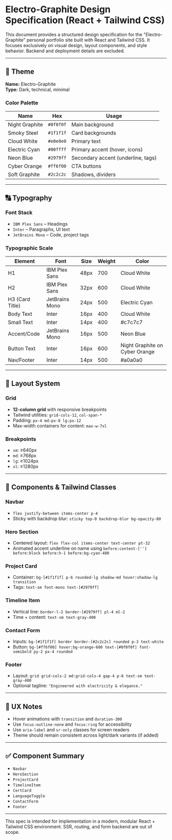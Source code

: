 
# Electro-Graphite Design Specification (React + Tailwind CSS)

This document provides a structured design specification for the "Electro-Graphite" personal portfolio site built with React and Tailwind CSS. It focuses exclusively on visual design, layout components, and style behavior. Backend and deployment details are excluded.

---

## 🎨 Theme

**Name:** Electro-Graphite  
**Type:** Dark, technical, minimal

### Color Palette

| Name              | Hex        | Usage                             |
|-------------------|------------|-----------------------------------|
| Night Graphite    | `#0f0f0f`  | Main background                   |
| Smoky Steel       | `#1f1f1f`  | Card backgrounds                  |
| Cloud White       | `#e0e0e0`  | Primary text                      |
| Electric Cyan     | `#00ffff`  | Primary accent (hover, icons)     |
| Neon Blue         | `#2979ff`  | Secondary accent (underline, tags)|
| Cyber Orange      | `#ff6f00`  | CTA buttons                       |
| Soft Graphite     | `#2c2c2c`  | Shadows, dividers                 |

---

## 🔠 Typography

### Font Stack
- `IBM Plex Sans` – Headings
- `Inter` – Paragraphs, UI text
- `JetBrains Mono` – Code, project tags

### Typographic Scale

| Element         | Font              | Size  | Weight | Color        |
|-----------------|-------------------|-------|--------|--------------|
| H1              | IBM Plex Sans     | 48px  | 700    | Cloud White  |
| H2              | IBM Plex Sans     | 32px  | 600    | Cloud White  |
| H3 (Card Title) | JetBrains Mono    | 24px  | 500    | Electric Cyan|
| Body Text       | Inter             | 16px  | 400    | Cloud White  |
| Small Text      | Inter             | 14px  | 400    | #c7c7c7      |
| Accent/Code     | JetBrains Mono    | 16px  | 500    | Neon Blue    |
| Button Text     | Inter             | 16px  | 600    | Night Graphite on Cyber Orange |
| Nav/Footer      | Inter             | 14px  | 500    | #a0a0a0      |

---

## 🧱 Layout System

### Grid
- **12-column grid** with responsive breakpoints
- Tailwind utilities: `grid-cols-12`, `col-span-*`
- Padding: `px-4 md:px-8 lg:px-12`
- Max-width containers for content: `max-w-7xl`

### Breakpoints
- `sm`: ≥640px
- `md`: ≥768px
- `lg`: ≥1024px
- `xl`: ≥1280px

---

## 🧩 Components & Tailwind Classes

### Navbar
- `flex justify-between items-center p-4`
- Sticky with backdrop blur: `sticky top-0 backdrop-blur bg-opacity-80`

### Hero Section
- Centered layout: `flex flex-col items-center text-center pt-32`
- Animated accent underline on name using `before:content-[''] before:block before:h-1 before:bg-cyan-400`

### Project Card
- Container: `bg-[#1f1f1f] p-6 rounded-lg shadow-md hover:shadow-lg transition`
- Tags: `text-sm font-mono text-[#2979ff]`

### Timeline Item
- Vertical line: `border-l-2 border-[#2979ff] pl-4 ml-2`
- Time + content: `text-sm text-gray-400`

### Contact Form
- Inputs: `bg-[#1f1f1f] border border-[#2c2c2c] rounded p-3 text-white`
- Button: `bg-[#ff6f00] hover:bg-orange-600 text-[#0f0f0f] font-semibold py-2 px-4 rounded`

### Footer
- Layout: `grid grid-cols-2 md:grid-cols-4 gap-4 p-6 text-sm text-gray-400`
- Optional tagline: `"Engineered with electricity & elegance."`

---

## 🧠 UX Notes

- Hover animations with `transition` and `duration-300`
- Use `focus:outline-none` and `focus:ring` for accessibility
- Use `aria-label` and `sr-only` classes for screen readers
- Theme should remain consistent across light/dark variants (if added)

---

## ✅ Component Summary

- `Navbar`
- `HeroSection`
- `ProjectCard`
- `TimelineItem`
- `CertCard`
- `LanguageToggle`
- `ContactForm`
- `Footer`

---

This spec is intended for implementation in a modern, modular React + Tailwind CSS environment. SSR, routing, and form backend are out of scope.
